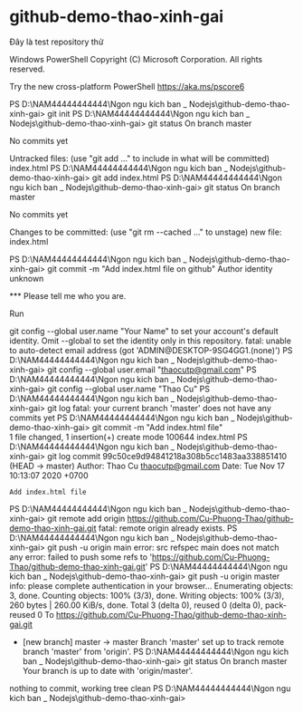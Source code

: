 # github-demo-thao-xinh-gai
Đây là test repository thử

Windows PowerShell
Copyright (C) Microsoft Corporation. All rights reserved.

Try the new cross-platform PowerShell https://aka.ms/pscore6

PS D:\NAM44444444444\Ngon ngu kich ban _ Nodejs\github-demo-thao-xinh-gai> git init
PS D:\NAM44444444444\Ngon ngu kich ban _ Nodejs\github-demo-thao-xinh-gai> git status
On branch master

No commits yet

Untracked files:
  (use "git add <file>..." to include in what will be committed)
        index.html
PS D:\NAM44444444444\Ngon ngu kich ban _ Nodejs\github-demo-thao-xinh-gai> git add index.html 
PS D:\NAM44444444444\Ngon ngu kich ban _ Nodejs\github-demo-thao-xinh-gai> git status
On branch master

No commits yet

Changes to be committed:
  (use "git rm --cached <file>..." to unstage)
        new file:   index.html

PS D:\NAM44444444444\Ngon ngu kich ban _ Nodejs\github-demo-thao-xinh-gai> git commit -m "Add 
index.html file on github"
Author identity unknown

*** Please tell me who you are.

Run

  git config --global user.name "Your Name"
to set your account's default identity.
Omit --global to set the identity only in this repository.
fatal: unable to auto-detect email address (got 'ADMIN@DESKTOP-9SG4GG1.(none)')
PS D:\NAM44444444444\Ngon ngu kich ban _ Nodejs\github-demo-thao-xinh-gai> git config --global user.email "thaocutp@gmail.com"
PS D:\NAM44444444444\Ngon ngu kich ban _ Nodejs\github-demo-thao-xinh-gai> git config --global user.name "Thao Cu"
PS D:\NAM44444444444\Ngon ngu kich ban _ Nodejs\github-demo-thao-xinh-gai> git log
fatal: your current branch 'master' does not have any commits yet
PS D:\NAM44444444444\Ngon ngu kich ban _ Nodejs\github-demo-thao-xinh-gai> git commit -m "Add index.html file"  
 1 file changed, 1 insertion(+)
 create mode 100644 index.html
PS D:\NAM44444444444\Ngon ngu kich ban _ Nodejs\github-demo-thao-xinh-gai> git log
commit 99c50ce9d94841218a308b5cc1483aa338851410 (HEAD -> master)
Author: Thao Cu <thaocutp@gmail.com>
Date:   Tue Nov 17 10:13:07 2020 +0700

    Add index.html file
PS D:\NAM44444444444\Ngon ngu kich ban _ Nodejs\github-demo-thao-xinh-gai> git remote add origin https://github.com/Cu-Phuong-Thao/github-demo-thao-xinh-gai.git
fatal: remote origin already exists.
PS D:\NAM44444444444\Ngon ngu kich ban _ Nodejs\github-demo-thao-xinh-gai> git push -u origin main
error: src refspec main does not match any
error: failed to push some refs to 'https://github.com/Cu-Phuong-Thao/github-demo-thao-xinh-gai.git'
PS D:\NAM44444444444\Ngon ngu kich ban _ Nodejs\github-demo-thao-xinh-gai> git push -u origin master
info: please complete authentication in your browser...
Enumerating objects: 3, done.
Counting objects: 100% (3/3), done.
Writing objects: 100% (3/3), 260 bytes | 260.00 KiB/s, done.
Total 3 (delta 0), reused 0 (delta 0), pack-reused 0
To https://github.com/Cu-Phuong-Thao/github-demo-thao-xinh-gai.git
 * [new branch]      master -> master
Branch 'master' set up to track remote branch 'master' from 'origin'.
PS D:\NAM44444444444\Ngon ngu kich ban _ Nodejs\github-demo-thao-xinh-gai> git status
On branch master
Your branch is up to date with 'origin/master'.

nothing to commit, working tree clean
PS D:\NAM44444444444\Ngon ngu kich ban _ Nodejs\github-demo-thao-xinh-gai>
